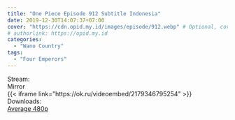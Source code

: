 ```yaml
---
title: "One Piece Episode 912 Subtitle Indonesia"
date: 2019-12-30T14:07:37+07:00
cover: "https://cdn.opid.my.id/images/episode/912.webp" # Optional, cover
# authorlink: https://opid.my.id
categories:
  - "Wano Country"
tags:
  - "Four Emperors"
---
```

<div class="ui menu violet borderless inverted">
  <div class="header item active">
        Stream:
    </div>
  <a class="active item" data-tab="mirror">
    <i class="odnoklassniki icon"></i> Mirror
  </a>
</div>
<div class="ui bottom attached tab segment active" style="border:0 !important;" data-tab="mirror">
{{< iframe link="https://ok.ru/videoembed/2179346795254" >}}
</div>
<div class="ui menu violet borderless inverted">
  <div class="header item active">
        Downloads:
    </div>
  <a class="item nounderline" href="https://ouo.io/wHQ936" target="_blank" rel="dofollow"><i class="google drive icon"></i>
    Average 480p</a>
</div>